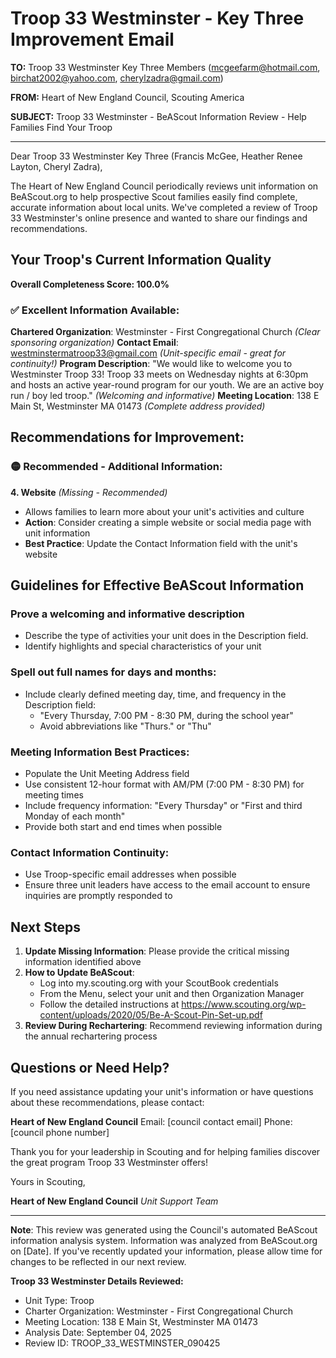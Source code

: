 # Troop 33 Westminster - Key Three Improvement Email

**TO:** Troop 33 Westminster Key Three Members (mcgeefarm@hotmail.com, birchat2002@yahoo.com, cherylzadra@gmail.com)

**FROM:** Heart of New England Council, Scouting America

**SUBJECT:** Troop 33 Westminster - BeAScout Information Review - Help Families Find Your Troop

---

Dear Troop 33 Westminster Key Three (Francis  McGee, Heather Renee Layton, Cheryl  Zadra),

The Heart of New England Council periodically reviews unit information on BeAScout.org to help prospective Scout families easily find complete, accurate information about local units. We've completed a review of Troop 33 Westminster's online presence and wanted to share our findings and recommendations.

## Your Troop's Current Information Quality

**Overall Completeness Score: 100.0%**

### ✅ **Excellent Information Available:**
**Chartered Organization**: Westminster - First Congregational Church *(Clear sponsoring organization)*
**Contact Email**: westminstermatroop33@gmail.com *(Unit-specific email - great for continuity!)*
**Program Description**: "We would like to welcome you to Westminster Troop 33! Troop 33 meets on Wednesday nights at 6:30pm and hosts an active year-round program for our youth. We are an active boy run / boy led troop." *(Welcoming and informative)*
**Meeting Location**: 138 E Main St, Westminster MA 01473 *(Complete address provided)*

## Recommendations for Improvement:

### 🟡 **Recommended - Additional Information:**

**4. Website** *(Missing - Recommended)*
- Allows families to learn more about your unit's activities and culture
- **Action**: Consider creating a simple website or social media page with unit information
- **Best Practice**: Update the Contact Information field with the unit's website

## Guidelines for Effective BeAScout Information

### **Prove a welcoming and informative description**
- Describe the type of activities your unit does in the Description field.
- Identify highlights and special characteristics of your unit

### **Spell out full names for days and months:**
- Include clearly defined meeting day, time, and frequency in the Description field:
  - "Every Thursday, 7:00 PM - 8:30 PM, during the school year"
  - Avoid abbreviations like "Thurs." or "Thu"

### **Meeting Information Best Practices:**
- Populate the Unit Meeting Address field
- Use consistent 12-hour format with AM/PM (7:00 PM - 8:30 PM) for meeting times
- Include frequency information: "Every Thursday" or "First and third Monday of each month"
- Provide both start and end times when possible

### **Contact Information Continuity:**
- Use Troop-specific email addresses when possible
- Ensure three unit leaders have access to the email account to ensure inquiries are promptly responded to

## Next Steps

1. **Update Missing Information**: Please provide the critical missing information identified above
2. **How to Update BeAScout**: 
   - Log into my.scouting.org with your ScoutBook credentials
   - From the Menu, select your unit and then Organization Manager
   - Follow the detailed instructions at
     https://www.scouting.org/wp-content/uploads/2020/05/Be-A-Scout-Pin-Set-up.pdf
3. **Review During Rechartering**: Recommend reviewing information during the annual rechartering process

## Questions or Need Help?

If you need assistance updating your unit's information or have questions about these recommendations, please contact:

**Heart of New England Council**
Email: [council contact email]
Phone: [council phone number]

Thank you for your leadership in Scouting and for helping families discover the great program Troop 33 Westminster offers!

Yours in Scouting,

**Heart of New England Council**
*Unit Support Team*

---

**Note**: This review was generated using the Council's automated BeAScout information analysis system. Information was analyzed from BeAScout.org on [Date]. If you've recently updated your information, please allow time for changes to be reflected in our next review.

**Troop 33 Westminster Details Reviewed:**
- Unit Type: Troop
- Charter Organization: Westminster - First Congregational Church
- Meeting Location: 138 E Main St, Westminster MA 01473
- Analysis Date: September 04, 2025
- Review ID: TROOP_33_WESTMINSTER_090425